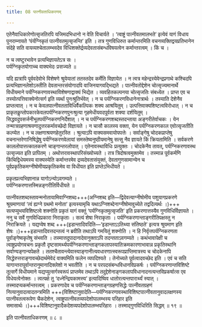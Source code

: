 ```yaml
---
title: 08 पात्नीवताधिकरणम्

---
```


एतेनैवाधिकारेणोत्सृजतिरपि यजिमदभिधानो न वेति विचार्यते । ‘त्वाष्ट्रं पात्नीवतमालभते’ इत्येवं यागं विधाय पुनराम्नायते ‘पंर्यग्निकृतं पात्नीवतमुत्सृजन्ति’ इति । तत्र गुणविधिरुत कर्मान्तरमिति वचनव्यक्तिद्वयप्रतिभानेन संदेहे सति वायव्यश्चेतालम्भवदेव विधिशक्तेर्द्रव्यदेवतासंबन्धविषयत्वेन कर्मान्तरत्वम् । किं च ।

न च त्वष्टुरभावेन प्रत्यभिज्ञायतेऽत्र सः ।  
पर्यग्निकृतयोगाच्च वाक्यभेदः प्रसज्यते ॥  


यदि ह्यत्रापि पूर्ववदेवोभे विशेषणे श्रूयेयातां ततस्तदेव कर्मेति विज्ञायेत । न त्वत्र महेन्द्रस्येवेन्द्रप्रगाथे कश्चिदपि प्रत्यभिज्ञानलेशोऽस्तीति देवतान्तरसंयोगादपि वाजिनयागवद्भिद्यते । पात्नीवतोद्देशेन चोत्सृज्यमानार्थे विधीयमाने पर्यग्निकरणावस्थाविशेषणाद्वाक्यं भिद्येत । व्यवहितकल्पनया चोत्सृजतिः संबध्येत । प्राप्त एव च तस्योत्पत्तिवाक्येनोत्सर्ग इति व्यर्था पुनःश्रुतिर्भवेत् । न च पर्यग्निकरणविधानेनात्रार्थः । तस्याति देशेनैव प्राप्तत्वात् । न च केवलपात्नीवतताविधिर्वैकल्पिकः शक्य आश्रयितुम् । उत्पत्तिवाक्यशिष्टत्वविरोधात् । न च प्राकृतकॢप्तोपकारकेवलपर्यग्निकरणपुनःश्रुत्या गृहमेधीयवदपूर्वता शक्या दर्शयितुम् । सिद्धवदुपसर्जनीभूतपर्यग्निकरणनिर्देशात् । न च पर्यग्निकरणशब्दस्तदन्ताया अङ्गरीतेर्वाचकः । येन तन्मात्रग्रहणाश्रयणादुत्तरकर्मावच्छेदो विज्ञायते । न चासौ कालस्य वक्ता, येन पर्यग्निकरणकाल एवोत्सृजतीति कल्प्येत । न च लक्षणाश्रयणहेतुरस्ति । श्रुत्याऽपि वाक्यसमवायोपपत्तेः । सर्वाङ्गेषु चोदकप्राप्तेषु वचनान्तरेणानिषिद्धेषु पर्यग्निकरणवेलायां समस्तेष्वनुष्ठीयमानेषु सत्सु नैव ज्ञायते किं क्रियतामिति । सर्वकरणे काललोपात्तत्कालकरणे चाङ्गान्तरलोपात् । एतेनावस्थाविधिः प्रत्युक्तः । चोदकेनैव तावत्, पर्यग्निकरणावस्थ उत्सृज्यत इति प्रापितम् । अथोत्तरावस्थापरिसंख्योच्यते । तत्र त्रिदोषत्वमुक्तमेव । तस्मान्न पूर्वकर्मणि किंचिद्विधेयमस्य वाक्यस्येति कर्मान्तरमेव द्रव्यदेवतासंयुक्तं, देवतागुणसामान्येन च पूर्वप्रकृतिकमग्नीषोमीयप्रकृतिकमेव वा विधीयत इति प्राप्तेऽभिधीयते ।

प्रकृतप्रत्यभिज्ञानान्न यागोऽन्योऽवगम्यते ।  
पर्यग्निकरणात्तस्मिन्नङ्गरीतिर्विधीयते ॥  


पात्नीवतशब्दस्तावन्मनोतायामिवाग्निशब्दः+++(अग्निशब्द इति—द्विदेवत्याग्नीषोमीय पशुयागप्रकरणे श्रूयमाणायां ‘त्वं ह्यग्ने ग्रथमो मनोता’ इत्यस्यामृचि यथाऽग्निशब्देनाग्नीषोमावुच्येते तद्वदित्यर्थः ।)+++ सत्यप्युभयविशिष्टत्वे शक्नोति प्रकृतं यागं वक्तुं ‘पर्यग्निकृतमुत्सृजति’ इति प्रकरणात्तस्यैव गुणविधिर्विज्ञायते । ननु च सर्वे गुणविधिप्रकारा निराकृताः । सत्यं शेषा निराकृताः । पर्यग्निकरणान्ताङ्गरीतिपक्षस्तु न निराक्रियते । यद्यप्येष शब्द +++(इडान्तादिवदिति—‘इडान्ताऽऽतिथ्या संतिष्ठते’ इत्यत्र श्रूयमाण इति शेषः ।)+++इडान्तादिवत्तदन्तत्वं न ब्रवीति तथाऽपि गमयितुं शक्नोति । न हि निर्वृत्तपर्यग्निकरणता पूर्वाङ्गेष्वकृतेषु संभवति । तस्मात्तदुपादानादेवानुक्ताऽपि तदन्तताऽवगम्यते । कथंभावापेक्षी च त्वाष्ट्रप्रयोगवचनः प्रकृतौ दृष्टसामर्थ्यपर्यग्निकरणान्ताङ्गकलापस्यातिक्रमकारणाभावान्न प्रकृतिस्थानि सर्वाण्यङ्गान्यपेक्षते । ततश्चैतावन्त्येवास्याङ्गानीत्यवधारणात्स्वरूपप्राप्तिमात्रस्य च चोदकेनापि सिद्धेरुत्तराङ्गावच्छेदार्थमेवेदं वाक्यमिति फलेन व्यपदिश्यते । तेनोच्यते पूर्वत्वादवच्छेद इति । एवं च सति यागान्तरापूर्वान्तरानुमानादिक्लेशो न भवतीति । न च परपदसंबन्धविधानविप्रकर्षः । पर्यग्निकरणान्तविशिष्टे तूत्सर्गे विधीयमाने यद्यप्युत्सर्गस्वरूपं प्राप्तमेव तथाऽपि तदुद्देशेनाङ्गकलापविधानादनत्यन्तविप्रकर्षात्स एव विधेयत्वेनोक्तः । त्वत्पक्षे तु ‘दध्नेन्द्रियकामस्य’ इत्यादिष्विव धातोरत्यन्तपारार्थ्यं स्यात् । तस्मादप्यकर्मान्तरत्वम् । प्रकरणादेव च पर्यग्निकरणान्ताङ्गग्रहणसिद्धेः पात्नीवतग्रहणं नित्यानुवादत्वादतन्त्रमिति +++(विशिष्टानुवादेति—पर्यग्निकरणावस्थाविशिष्टपात्नीवतानुवादलक्षणस्य पात्नीवतत्वरूपेण चैकदेशेन, त्वाष्ट्रपात्नीवतव्यपदेशोपालम्भस्य परिहार इति समासार्थः ।)+++विशिष्टानुवादैकदेशव्यपदेशोपालम्भपरिहारः । तस्माद्गुणविधिरिति सिद्धम् ॥ १९ ॥

इति पात्नीवताधिकरणम् ॥ ८ ॥
